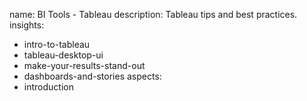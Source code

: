 name: BI Tools - Tableau
description: Tableau tips and best practices.
insights:
  - intro-to-tableau
  - tableau-desktop-ui
  - make-your-results-stand-out
  - dashboards-and-stories
aspects:
  - introduction
  
 
